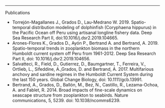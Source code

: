 ---
Publications

- Torrejón-Magallanes J., Grados D., Lau-Medrano W. 2019. Spatio-temporal distribution modeling of dolphinfish (Coryphaena hippurus) in the Pacific Ocean off Peru using artisanal longline fishery data. Deep Sea Research Part II, doi:10.1016/j.dsr2.2019.104665.
- Arones-Flores K., Grados D., Ayón P., Bertrand A. and Bertrand, A. 2019. Spatio-temporal trends in zooplankton biomass in the northern Humboldt current system off Peru from 1961-2012. Deep Sea Research Part II, doi:
10.1016/j.dsr2.2019.104656.
- Salvatteci, R., Field, D., Gutierrez, D., Baumgartner, T., Ferreira, V., Ortlieb, L., Sifeddine, A.,Grados, D. and Bertrand, A. 2017. Multifarious anchovy and sardine regimes in the Humboldt Current System during the last 150 years. Global Change Biology, doi: 10.1111/gcb.13991.
- Bertrand, A., Grados, D., Ballón, M., Bez, N., Castillo, R., Lezama-Ochoa, A. and Fablet, R. 2014. Broad impacts of fine-scale dynamics on seascape structure from zooplankton to seabirds. Nature communications, 5, 5239. doi:
10.1038/ncomms6239.

